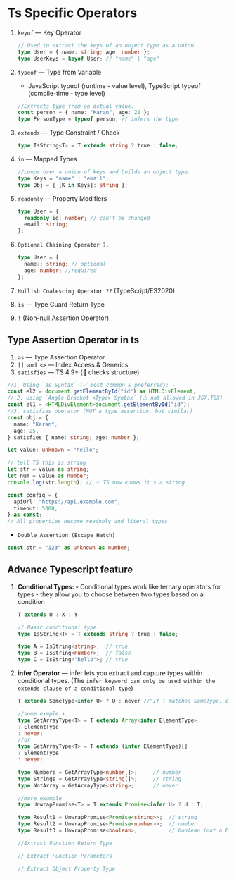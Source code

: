 # **Ts Specific Operators**

1. `keyof` — Key Operator

   ```ts
   // Used to extract the keys of an object type as a union.
   type User = { name: string; age: number };
   type UserKeys = keyof User; // "name" | "age"
   ```

2. `typeof` — Type from Variable

   - JavaScript typeof (runtime - value level), TypeScript typeof (compile-time - type level)

   ```ts
   //Extracts type from an actual value.
   const person = { name: "Karan", age: 20 };
   type PersonType = typeof person; // infers the type
   ```

3. `extends` — Type Constraint / Check

   ```ts
   type IsString<T> = T extends string ? true : false;
   ```

4. `in` — Mapped Types

   ```ts
   //Loops over a union of keys and builds an object type.
   type Keys = "name" | "email";
   type Obj = { [K in Keys]: string };
   ```

5. `readonly` — Property Modifiers

   ```ts
   type User = {
     readonly id: number; // can't be changed
     email: string;
   };
   ```

6. `Optional Chaining Operator ?.`

   ```ts
   type User = {
     name?: string; // optional
     age: number; //required
   };
   ```

7. `Nullish Coalescing Operator ??` (TypeScript/ES2020)

8. `is` — Type Guard Return Type
9. `!` (Non-null Assertion Operator)

## **Type Assertion Operator in ts**

1. `as` — Type Assertion Operator
2. `[] and <>` — Index Access & Generics
3. `satisfies` — TS 4.9+ (📌 checks structure)

```ts
//1. Using `as Syntax` (✅ most common & preferred): -
const el2 = document.getElementById("id") as HTMLDivElement;
// 2. Using `Angle-Bracket <Type> Syntax` (⚠️ not allowed in JSX,TSX)
const el1 = <HTMLDivElement>document.getElementById("id");
//3. satisfies operator (NOT a type assertion, but similar)
const obj = {
  name: "Karan",
  age: 25,
} satisfies { name: string; age: number };
```

```ts
let value: unknown = "hello";

// tell TS this is string
let str = value as string;
let num = value as number;
console.log(str.length); // ✅ TS now knows it’s a string

const config = {
  apiUrl: "https://api.example.com",
  timeout: 5000,
} as const;
// All properties become readonly and literal types
```

- `Double Assertion (Escape Hatch)`

```ts
const str = "123" as unknown as number;
```

## **Advance Typescript feature**

1. **Conditional Types: -** Conditional types work like ternary operators for types - they allow you to choose between two types based on a condition

   ```ts
   T extends U ? X : Y

   // Basic conditional type
   type IsString<T> = T extends string ? true : false;

   type A = IsString<string>;  // true
   type B = IsString<number>;  // false
   type C = IsString<"hello">; // true
   ```

2. **infer Operator** — infer lets you extract and capture types within conditional types. (The `infer keyword can only be used within the extends clause of a conditional type`)

   ```ts
   T extends SomeType<infer U> ? U : never //"If T matches SomeType, extract and capture the inner type as U"

   //some exmple ⬇️
   type GetArrayType<T> = T extends Array<infer ElementType>
   ? ElementType
   : never;
   //or
   type GetArrayType<T> = T extends (infer ElementType)[]
   ? ElementType
   : never;

   type Numbers = GetArrayType<number[]>;     // number
   type Strings = GetArrayType<string[]>;     // string
   type NotArray = GetArrayType<string>;      // never

   //more example
   type UnwrapPromise<T> = T extends Promise<infer U> ? U : T;

   type Result1 = UnwrapPromise<Promise<string>>;  // string
   type Result2 = UnwrapPromise<Promise<number>>;  // number
   type Result3 = UnwrapPromise<boolean>;          // boolean (not a Promise)

   //Extract Function Return Type

   // Extract Function Parameters

   // Extract Object Property Type
   ```
